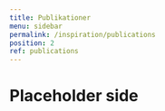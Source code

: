 ```yaml
---
title: Publikationer
menu: sidebar
permalink: /inspiration/publications
position: 2
ref: publications
---
```


# Placeholder side
